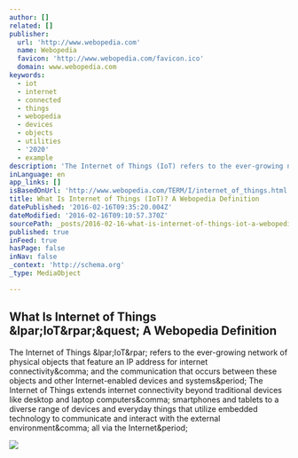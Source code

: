 ```yaml
---
author: []
related: []
publisher:
  url: 'http://www.webopedia.com'
  name: Webopedia
  favicon: 'http://www.webopedia.com/favicon.ico'
  domain: www.webopedia.com
keywords:
  - iot
  - internet
  - connected
  - things
  - webopedia
  - devices
  - objects
  - utilities
  - '2020'
  - example
description: 'The Internet of Things (IoT) refers to the ever-growing network of physical objects that feature an IP address for internet connectivity, and the communication that occurs between these objects and other Internet-enabled devices and systems. The Internet of Things extends internet connectivity beyond traditional devices like desktop and laptop computers, smartphones and tablets to a diverse range of devices and everyday things that utilize embedded technology to communicate and interact with the external environment, all via the Internet.'
inLanguage: en
app_links: []
isBasedOnUrl: 'http://www.webopedia.com/TERM/I/internet_of_things.html'
title: What Is Internet of Things (IoT)? A Webopedia Definition
datePublished: '2016-02-16T09:35:20.004Z'
dateModified: '2016-02-16T09:10:57.370Z'
sourcePath: _posts/2016-02-16-what-is-internet-of-things-iot-a-webopedia-definition.md
published: true
inFeed: true
hasPage: false
inNav: false
_context: 'http://schema.org'
_type: MediaObject

---
```

<article style=""><h1>What Is Internet of Things &amp;lpar;IoT&amp;rpar;&amp;quest; A Webopedia Definition</h1><p>The Internet of Things &amp;lpar;IoT&amp;rpar; refers to the ever-growing network of physical objects that feature an IP address for internet connectivity&amp;comma; and the communication that occurs between these objects and other Internet-enabled devices and systems&amp;period; The Internet of Things extends internet connectivity beyond traditional devices like desktop and laptop computers&amp;comma; smartphones and tablets to a diverse range of devices and everyday things that utilize embedded technology to communicate and interact with the external environment&amp;comma; all via the Internet&amp;period;</p><img src="http://www.webopedia.com/imagesvr_ce/252/gartner-iot-installed.jpg" /></article>
